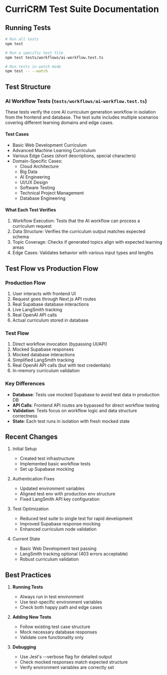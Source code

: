 # CurriCRM Test Suite Documentation

## Running Tests

```bash
# Run all tests
npm test

# Run a specific test file
npm test tests/workflows/ai-workflow.test.ts

# Run tests in watch mode
npm test -- --watch
```

## Test Structure

### AI Workflow Tests (`tests/workflows/ai-workflow.test.ts`)

These tests verify the core AI curriculum generation workflow in isolation from the frontend and database. The test suite includes multiple scenarios covering different learning domains and edge cases.

#### Test Cases
- Basic Web Development Curriculum
- Advanced Machine Learning Curriculum
- Various Edge Cases (short descriptions, special characters)
- Domain-Specific Cases:
  - Cloud Architecture
  - Big Data
  - AI Engineering
  - UI/UX Design
  - Software Testing
  - Technical Project Management
  - Database Engineering

#### What Each Test Verifies
1. Workflow Execution: Tests that the AI workflow can process a curriculum request
2. Data Structure: Verifies the curriculum output matches expected schema
3. Topic Coverage: Checks if generated topics align with expected learning areas
4. Edge Cases: Validates behavior with various input types and lengths

## Test Flow vs Production Flow

### Production Flow
1. User interacts with frontend UI
2. Request goes through Next.js API routes
3. Real Supabase database interactions
4. Live LangSmith tracking
5. Real OpenAI API calls
6. Actual curriculum stored in database

### Test Flow
1. Direct workflow invocation (bypassing UI/API)
2. Mocked Supabase responses
3. Mocked database interactions
4. Simplified LangSmith tracking
5. Real OpenAI API calls (but with test credentials)
6. In-memory curriculum validation

### Key Differences
- **Database**: Tests use mocked Supabase to avoid test data in production DB
- **API Calls**: Frontend API routes are bypassed for direct workflow testing
- **Validation**: Tests focus on workflow logic and data structure correctness
- **State**: Each test runs in isolation with fresh mocked state

## Recent Changes

1. Initial Setup
   - Created test infrastructure
   - Implemented basic workflow tests
   - Set up Supabase mocking

2. Authentication Fixes
   - Updated environment variables
   - Aligned test env with production env structure
   - Fixed LangSmith API key configuration

3. Test Optimization
   - Reduced test suite to single test for rapid development
   - Improved Supabase response mocking
   - Enhanced curriculum node validation

4. Current State
   - Basic Web Development test passing
   - LangSmith tracking optional (403 errors acceptable)
   - Robust curriculum validation

## Best Practices

1. **Running Tests**
   - Always run in test environment
   - Use test-specific environment variables
   - Check both happy path and edge cases

2. **Adding New Tests**
   - Follow existing test case structure
   - Mock necessary database responses
   - Validate core functionality only

3. **Debugging**
   - Use Jest's --verbose flag for detailed output
   - Check mocked responses match expected structure
   - Verify environment variables are correctly set 